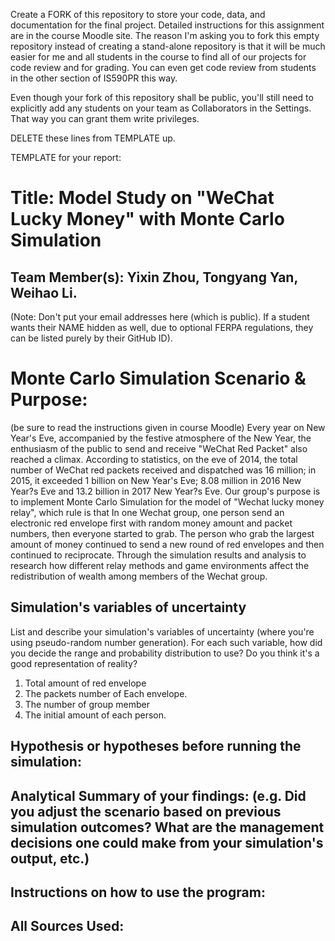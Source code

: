 Create a FORK of this repository to store your code, data, and documentation for the final project. Detailed instructions for this assignment are in the course Moodle site.  The reason I'm asking you to fork this empty repository instead of creating a stand-alone repository is that it will be much easier for me and all students in the course to find all of our projects for code review and for grading. You can even get code review from students in the other section of IS590PR this way.

Even though your fork of this repository shall be public, you'll still need to explicitly add any students on your team as Collaborators in the Settings. That way you can grant them write privileges.

DELETE these lines from TEMPLATE up.

TEMPLATE for your report:

# Title: Model Study on "WeChat Lucky Money" with Monte Carlo Simulation

## Team Member(s): Yixin Zhou, Tongyang Yan, Weihao Li.
(Note: Don't put your email addresses here (which is public).  If a student wants their NAME hidden as well, due to optional FERPA regulations, they can be listed purely by their GitHub ID).

# Monte Carlo Simulation Scenario & Purpose:
(be sure to read the instructions given in course Moodle)
Every year on New Year's Eve, accompanied by the festive atmosphere of the New Year, the enthusiasm of the public to send and receive "WeChat Red Packet" also reached a climax.
According to statistics, on the eve of 2014, the total number of WeChat red packets received and dispatched was 16 million; in 2015, it exceeded 1 billion on New Year's Eve; 8.08 million in 2016 New Year?s Eve and 13.2 billion in 2017 New Year?s Eve.
Our group's purpose is to implement Monte Carlo Simulation for the model of "Wechat lucky money relay", which rule is that  In one Wechat group, one person send an electronic red envelope first with random money amount and packet numbers, then everyone started to grab. The person who grab the largest amount of money continued to send a new round of red envelopes and then continued to reciprocate.
Through the simulation results and analysis to research how different relay methods and game environments affect the redistribution of wealth among members of the Wechat group.

## Simulation's variables of uncertainty
List and describe your simulation's variables of uncertainty (where you're using pseudo-random number generation). For each such variable, how did you decide the range and probability distribution to use?  Do you think it's a good representation of reality?
1. Total amount of red envelope
2. The packets number of Each envelope.
3. The number of group member
4. The initial amount of each person.

## Hypothesis or hypotheses before running the simulation:


## Analytical Summary of your findings: (e.g. Did you adjust the scenario based on previous simulation outcomes?  What are the management decisions one could make from your simulation's output, etc.)

## Instructions on how to use the program:

## All Sources Used:

